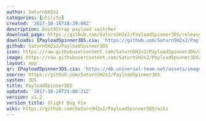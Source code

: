 ```yaml
---
author: SaturnSH2x2
categories: [utility]
created: '2017-10-16T18:39:06Z'
description: Boot9Strap payload switcher
download_page: https://github.com/SaturnSH2x2/PayloadSpinner3DS/releases/tag/v1.2
downloads: {PayloadSpinner3DS.cia: 'https://github.com/SaturnSH2x2/PayloadSpinner3DS/releases/download/v1.2/PayloadSpinner3DS.cia'}
github: SaturnSH2x2/PayloadSpinner3DS
icon: https://raw.githubusercontent.com/SaturnSH2x2/PayloadSpinner3DS/master/assets/icon.png
image: https://raw.githubusercontent.com/SaturnSH2x2/PayloadSpinner3DS/master/assets/banner.png
layout: app
qr: {PayloadSpinner3DS.cia: 'https://db.universal-team.net/assets/images/qr/payloadspinner3ds.cia.png'}
source: https://github.com/SaturnSH2x2/PayloadSpinner3DS
system: 3DS
title: PayloadSpinner3DS
updated: '2017-10-28T21:00:21Z'
version: v1.2
version_title: Slight Bug Fix
wiki: https://github.com/SaturnSH2x2/PayloadSpinner3DS/wiki
---
```

